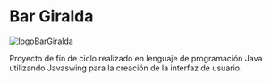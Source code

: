# Bar Giralda

![logoBarGiralda](https://github.com/Prouly/bar-giralda/assets/80397239/8ee186c6-4cb3-43cb-87d0-720d9e7bc9b1)

Proyecto de fin de ciclo realizado en lenguaje de programación Java utilizando Javaswing para la creación de la interfaz de usuario.

